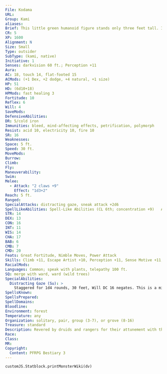 ```yaml
---
File: Kodama
URL: 
Group: Kami
aliases: 
Brief: This little green humanoid figure stands only three feet tall. Its head is faceless save for two hollow pits for eyes.
CR: 5
XP: 1600
Alignment: N
Size: Small
Type: outsider
SubType: (kami, native)
Initiative: 1
Senses: darkvision 60 ft.; Perception +11
Aura: 
AC: 18, touch 14, flat-footed 15
ACMods: (+1 Dex, +2 dodge, +4 natural, +1 size)
HP: 51
HD: (6d10+18)
HPMods: fast healing 3
Fortitude: 10
Reflex: 6
Will: 4
SaveMods: 
DefensiveAbilities: 
DR: 5/cold iron
Immunities: bleed, mind-affecting effects, petrification, polymorph
Resist: acid 10, electricity 10, fire 10
SR: 16
Weaknesses: 
Space: 5 ft.
Speed: 30 ft.
MoveMods: 
Burrow: 
Climb: 
Fly: 
Maneuverability: 
Swim: 
Melee: 
  - Attack: "2 claws +9"
    Effect: "1d3+2"
Reach: 5 ft.
Ranged: 
SpecialAttacks: distracting gaze, sneak attack +2d6
SpellLikeAbilities: Spell-Like Abilities (CL 6th; concentration +9)   At Will-speak with plants (trees only), tree shape   3/day-charm animal (DC 14), entangle (DC 14), tree stride (self plus 50 lbs. of objects only)
STR: 14
DEX: 13
CON: 16
INT: 11
WIS: 14
CHA: 17
BAB: 6
CMB: 7
CMD: 20
Feats: Great Fortitude, Nimble Moves, Power Attack
Skills: Climb +11, Escape Artist +10, Perception +11, Sense Motive +11, Stealth +14, Survival +11
RacialMods: 
Languages: Common; speak with plants, telepathy 100 ft.
SQ: merge with ward, ward (wild trees)
SpecialAbilities:
  Distracting Gaze (Su): >
    Staggered for 1d4 rounds, 30 feet, Will DC 16 negates. This is a mind-affecting effect that requires the kodama to be visible to those it wishes to affect. The save DC is Charisma-based.
SpellsKnown: 
SpellsPrepared: 
SpellDomains: 
Bloodline: 
Environment: forest
Temperature: any
Organization: solitary, pair, group (3-7), or grove (8-16)
Treasure: standard
Description: Revered by druids and rangers for their attunement with the wilds, kodama, known also as tree kami, are the guardians of the wild trees of the forest-they do not protect trees cultivated and grown in civilized areas. (Those trees are protected by different kami, if at all.) A kodama takes a single tree under its protection; typically, all of the trees in a forest that are protected by kodama are clustered together in one particular area.  A kodama in its physical form resembles a barely humanoid creature with only the vaguest of features on its semispherical head. A tree kami is 3 feet tall and weighs 60 pounds. While one might expect the kami of something as large as a tree to itself be larger, the fact that forests are made up of so many trees tends to diminish the singular "presence" any single tree might have. In cases where a tree is particularly ancient or immense, however, the kodama associated with it is much larger-statistics for such rare kodama can be generated by advancing the kodama given here by several Hit Dice and increasing its size-theoretically, a Colossal kodama with more than 20 Hit Dice could exist somewhere in the world. Not all kodama increase in power by gaining racial Hit Dice, though, as some instead progress by gaining class levels, particularly levels of druid, though a rare few kodama kami-those possessed of minds more ordered and structured than is normal for their race-take the path of the monk.  Kodama are more curious about visitors than most kami, and often manifest their physical bodies simply to watch and observe newcomers to their groves. A kodama usually manifests on the far side of its tree, or in the shadows of the undergrowth, so that it can slowly step out into visibility to quietly observe with its distracting, empty-eyed gaze. This gaze can be particularly unnerving. Those who have fallen under its supernatural effects often have different descriptions of how the gaze made them feel (ashamed, frightened, curious, amused, and nervous being the most common reactions), yet the end result is essentially the same. While under observation by a curious kodama, few are those who can continue their actions without being at least somewhat distracted by the kami's attention.  When a kodama must fight (typically in order to defend its tree or other kami), it moves quickly-kodama work best in groups, and when confronted alone generally use tree stride to travel to another part of the forest to raise a small host of allies to aid
Race: 
Class: 
MR: 
Copyright:
  Content: PFRPG Bestiary 3
---
```

```dataviewjs
customJS.Statblock.printMonsterWiki(dv)
```
